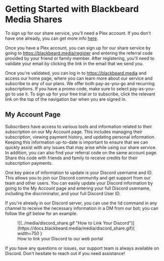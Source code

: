 # Getting Started with Blackbeard Media Shares

To sign up for our share service, you'll need a Plex account. If you don't have one already, you can get more info [here](../plex/getting-started.md).

Once you have a Plex account, you can sign up for our share service by going to https://blackbeard.media/register and entering the referral code provided by your friend or family member. After registering, you'll need to validate your email by clicking the link in the email that we send you.

Once you're validated, you can log in to https://blackbeard.media and access our home page, where you can learn more about our service and subscribe to any of our plans. We offer both pay-as-you-go and recurring subscriptions. If you have a promo code, make sure to select pay-as-you-go to use it. To sign up for your free trial or to subscribe, click the relevant link on the top of the navigation bar when you are signed in.

## My Account Page

Subscribers have access to various tools and information related to their subscription on our My Account page. This includes managing their subscription, viewing payment history, and updating personal information. Keeping this information up-to-date is important to ensure that we can quickly assist with any issues that may arise while using our share service. In addition, you can also find your referral code on the same account page. Share this code with friends and family to receive credits for their subscription payments.

One key piece of information to update is your Discord username and ID. This allows you to join our Discord community and get support from our team and other users. You can easily update your Discord information by going to the My Account page and entering your full Discord username, including the discriminator, and your full Discord User ID.

If you're already in our Discord server, you can use the !id command in any channel to receive the necessary information in a DM from our bot; you can follow the gif below for an example.

<figure markdown>
![(../media/discord_share.gif "How to Link Your Discord")](https://docs.blackbeard.media/media/discord_share.gif){ width=750 }
  <figcaption>How to link your Discord to our web portal</figcaption>
</figure>

If you have any questions or issues, our support team is always available on Discord. Don't hesitate to reach out if you need assistance!
